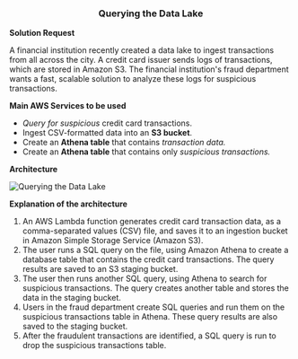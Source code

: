 **<h3><p align="center"> Querying the Data Lake </p></h3>** 

**Solution Request**

A financial institution recently created a data lake to ingest transactions from all across the city. A credit card issuer sends logs of transactions, which are stored in Amazon S3. The financial institution's fraud department wants a fast, scalable solution to analyze these logs for suspicious transactions.


**Main AWS Services to be used**

  -  _Query for suspicious_ credit card transactions.
  -  Ingest CSV-formatted data into an **S3 bucket**.
  -  Create an **Athena table** that contains _transaction data._
  -  Create an **Athena table** that contains only _suspicious transactions._

**Architecture**

![Querying the Data Lake](https://github.com/user-attachments/assets/4a88e607-5244-4ba4-b326-7267ea9fcc2a)

**Explanation of the architecture**


  1. An AWS Lambda function generates credit card transaction data, as a comma-separated values (CSV) file, and saves it to an ingestion bucket in Amazon Simple Storage Service (Amazon S3).
  2. The user runs a SQL query on the file, using Amazon Athena to create a database table that contains the credit card transactions. The query results are saved to an S3 staging bucket.
  3. The user then runs another SQL query, using Athena to search for suspicious transactions. The query creates another table and stores the data in the staging bucket.
  4. Users in the fraud department create SQL queries and run them on the suspicious transactions table in Athena. These query results are also saved to the staging bucket.
  5. After the fraudulent transactions are identified, a SQL query is run to drop the suspicious transactions table.






